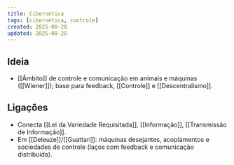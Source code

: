 ```yaml
---
title: Cibernética
tags: [cibernética, controle]
created: 2025-08-28
updated: 2025-08-28
---
```


## Ideia
- [[Âmbito]] de controle e comunicação em animais e máquinas ([[Wiener]]); base para feedback, [[Controle]] e [[Descentralismo]].

## Ligações
- Conecta [[Lei da Variedade Requisitada]], [[Informação]], [[Transmissão de Informação]].
- Em [[Deleuze]]/[[Guattari]]: máquinas desejantes, acoplamentos e sociedades de controle (laços com feedback e comunicação distribuída).
